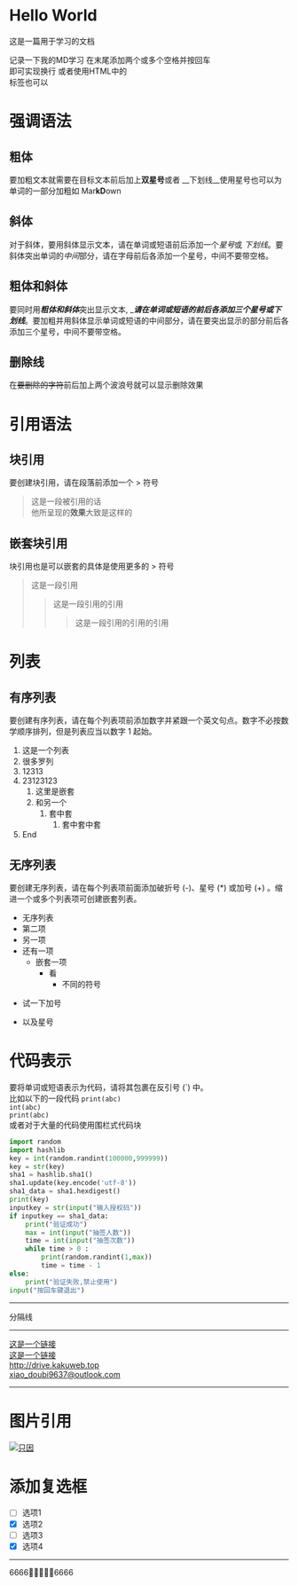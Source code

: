 # Hello World
这是一篇用于学习的文档

记录一下我的MD学习
在末尾添加两个或多个空格并按回车  
即可实现换行
或者使用HTML中的<br>标签也可以

# 强调语法  
## 粗体  
要加粗文本就需要在目标文本前后加上**双星号**或者 __下划线__使用星号也可以为单词的一部分加粗如 Mar**kD**own

## 斜体  
对于斜体，要用斜体显示文本，请在单词或短语前后添加一个*星号*或 _下划线_。要斜体突出单词的*中间*部分，请在字母前后各添加一个星号，中间不要带空格。  
## 粗体和斜体  
要同时用***粗体和斜体***突出显示文本, ____请在单词或短语的前后各添加三个星号或下划线___。要加粗并用斜体显示单词或短语的中间部分，请在要突出显示的部分前后各添加三个星号，中间不要带空格。  
## 删除线  
在~~要删除的字符~~前后加上两个波浪号就可以显示删除效果
# 引用语法   
## 块引用  
要创建块引用，请在段落前添加一个 > 符号  
> 这是一段被引用的话  
> 他所呈现的**效果**大致是这样的   
## 嵌套块引用
块引用也是可以嵌套的具体是使用更多的 > 符号
>这是一段引用
>>这是一段引用的引用
>>>这是一段引用的引用的引用  
# 列表  
## 有序列表  
要创建有序列表，请在每个列表项前添加数字并紧跟一个英文句点。数字不必按数学顺序排列，但是列表应当以数字 1 起始。  
1. 这是一个列表
2. 很多罗列
4. 12313
3. 23123123   
   1. 这里是嵌套
   2. 和另一个
      1. 套中套
         1. 套中套中套
4. End
## 无序列表
要创建无序列表，请在每个列表项前面添加破折号 (-)、星号 (*) 或加号 (+) 。缩进一个或多个列表项可创建嵌套列表。      
- 无序列表
- 第二项
- 另一项
- 还有一项
  - 嵌套一项
    - 看
      - 不同的符号
+ 试一下加号
* 以及星号


# 代码表示  
要将单词或短语表示为代码，请将其包裹在反引号 (`) 中。  
比如以下的一段代码 ``print(abc)``  
``int(abc)``  
``print(abc)``   
或者对于大量的代码使用围栏式代码块
```python
import random
import hashlib
key = int(random.randint(100000,999999))
key = str(key)
sha1 = hashlib.sha1()
sha1.update(key.encode('utf-8'))
sha1_data = sha1.hexdigest()
print(key)
inputkey = str(input("输入授权码"))
if inputkey == sha1_data:
    print("验证成功")
    max = int(input("抽签人数"))
    time = int(input("抽签次数"))
    while time > 0 :
        print(random.randint(1,max))
        time = time - 1
else:
    print("验证失败,禁止使用")
input("按回车键退出")
```   
---
分隔线
***
[这是一个链接](http://drive.kakuweb.top)  
[这是一个链接](http://drive.kakuweb.top "这是一个标题")  
<http://drive.kakuweb.top>  
<xiao_doubi9637@outlook.com>   
___   
# 图片引用  
[![只因](https://ts1.cn.mm.bing.net/th/id/R-C.47c8192eb5579bc4f2b4352865e95393?rik=Kqe39GZ27eeLiQ&riu=http%3a%2f%2fpic33.photophoto.cn%2f20141110%2f0035035997000951_b.jpg&ehk=3fXEUBEAQeDrASf%2f2X618%2boKGDDeAd0SKz%2fMXApDoaA%3d&risl=&pid=ImgRaw&r=0)](https://v50to.me)
# 添加复选框   
- [ ] 选项1
- [x] 选项2
- [ ] 选项3
- [x] 选项4

___

6666🔧🔧🔧🔧🔧6666  

